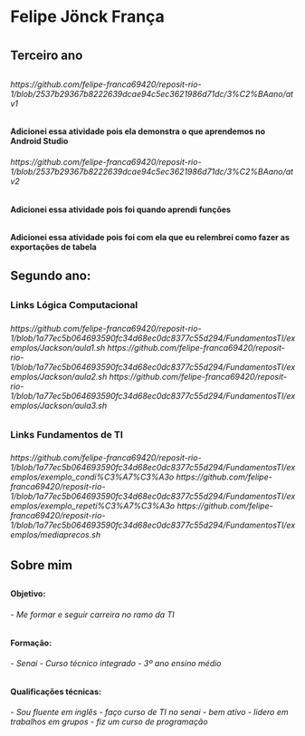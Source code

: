 <h1/>Felipe Jönck França<h1>
  
  <h2/>Terceiro ano<h2>
<h6/>https://github.com/felipe-franca69420/reposit-rio-1/blob/2537b29367b8222639dcae94c5ec3621986d71dc/3%C2%BAano/atv1<h6>
  <h4/>Adicionei essa atividade pois ela demonstra o que aprendemos no Android Studio<h4>
<h6/>https://github.com/felipe-franca69420/reposit-rio-1/blob/2537b29367b8222639dcae94c5ec3621986d71dc/3%C2%BAano/atv2<h6>
  <h4/>Adicionei essa atividade pois foi quando aprendi funções<h4>
<h6/><h6>
  <h4/>Adicionei essa atividade pois foi com ela que eu relembrei como fazer as exportações de tabela<h4>

  
  <h2/>Segundo ano:<h2>
<h3/>Links Lógica Computacional<h3>
<h6/>https://github.com/felipe-franca69420/reposit-rio-1/blob/1a77ec5b064693590fc34d68ec0dc8377c55d294/FundamentosTI/exemplos/Jackson/aula1.sh
https://github.com/felipe-franca69420/reposit-rio-1/blob/1a77ec5b064693590fc34d68ec0dc8377c55d294/FundamentosTI/exemplos/Jackson/aula2.sh
https://github.com/felipe-franca69420/reposit-rio-1/blob/1a77ec5b064693590fc34d68ec0dc8377c55d294/FundamentosTI/exemplos/Jackson/aula3.sh<h6>
<h3/>Links Fundamentos de TI<h3>
<h6/>https://github.com/felipe-franca69420/reposit-rio-1/blob/1a77ec5b064693590fc34d68ec0dc8377c55d294/FundamentosTI/exemplos/exemplo_condi%C3%A7%C3%A3o
https://github.com/felipe-franca69420/reposit-rio-1/blob/1a77ec5b064693590fc34d68ec0dc8377c55d294/FundamentosTI/exemplos/exemplo_repeti%C3%A7%C3%A3o
https://github.com/felipe-franca69420/reposit-rio-1/blob/1a77ec5b064693590fc34d68ec0dc8377c55d294/FundamentosTI/exemplos/mediaprecos.sh<h6>
<h2/>Sobre mim<h2>

<h4/>Objetivo:<h4>
<h6/>- Me formar e seguir carreira no ramo da TI<h6>

<h4/>Formação:<h4>
<h6/>- Senai
- Curso técnico integrado
- 3º ano ensino médio<h6>

<h4/>Qualificações técnicas:<h4> 
<h6/>- Sou fluente em inglês
- faço curso de TI no senai
- bem ativo
- lidero em trabalhos em grupos
- fiz um curso de programação<h6>
